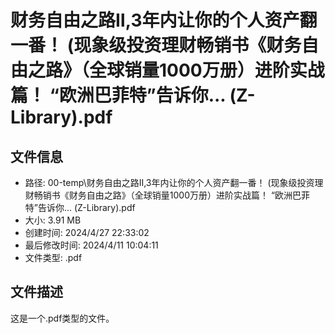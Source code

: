 ﻿# 财务自由之路Ⅱ,3年内让你的个人资产翻一番！ (现象级投资理财畅销书《财务自由之路》（全球销量1000万册）进阶实战篇！ “欧洲巴菲特”告诉你... (Z-Library).pdf

## 文件信息
- 路径: 00-temp\财务自由之路Ⅱ,3年内让你的个人资产翻一番！ (现象级投资理财畅销书《财务自由之路》（全球销量1000万册）进阶实战篇！ “欧洲巴菲特”告诉你... (Z-Library).pdf
- 大小: 3.91 MB
- 创建时间: 2024/4/27 22:33:02
- 最后修改时间: 2024/4/11 10:04:11
- 文件类型: .pdf

## 文件描述
这是一个.pdf类型的文件。

